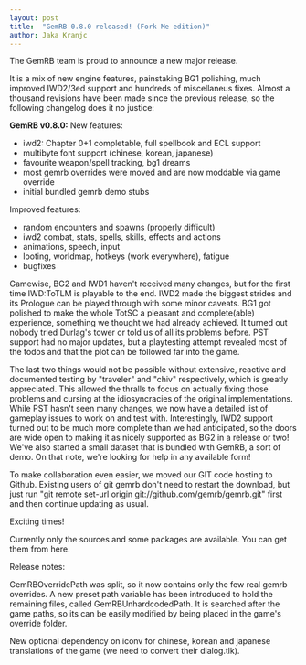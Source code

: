 ```yaml
---
layout: post
title:  "GemRB 0.8.0 released! (Fork Me edition)"
author: Jaka Kranjc
---
```


The GemRB team is proud to announce a new major release.

It is a mix of new engine features, painstaking BG1 polishing, much improved IWD2/3ed support and hundreds
of miscellaneus fixes. Almost a thousand revisions have been made since the previous release, so the
following changelog does it no justice:

**GemRB v0.8.0:**
New features:
- iwd2: Chapter 0+1 completable, full spellbook and ECL support
- multibyte font support (chinese, korean, japanese)
- favourite weapon/spell tracking, bg1 dreams
- most gemrb overrides were moved and are now moddable via game override
- initial bundled gemrb demo stubs

Improved features:
- random encounters and spawns (properly difficult)
- iwd2 combat, stats, spells, skills, effects and actions
- animations, speech, input
- looting, worldmap, hotkeys (work everywhere), fatigue
- bugfixes

Gamewise, BG2 and IWD1 haven't received many changes, but for the first time IWD:ToTLM is playable to the end. 
IWD2 made the biggest strides and its Prologue can be played through with some minor caveats. BG1 got polished
to make the whole TotSC a pleasant and complete(able) experience, something we thought we had already achieved.
It turned out nobody tried Durlag's tower or told us of all its problems before. PST support had no major updates,
but a playtesting attempt revealed most of the todos and that the plot can be followed far into the game.

The last two things would not be possible without extensive, reactive and documented testing by "traveler" and "chiv"
respectively, which is greatly appreciated. This allowed the thralls to focus on actually fixing those problems and
cursing at the idiosyncracies of the original implementations. While PST hasn't seen many changes, we now have a
detailed list of gameplay issues to work on and test with. Interestingly, IWD2 support turned out to be much more
complete than we had anticipated, so the doors are wide open to making it as nicely supported as BG2 in a release
or two! We've also started a small dataset that is bundled with GemRB, a sort of demo. On that note, we're looking
for help in any available form!

To make collaboration even easier, we moved our GIT code hosting to Github. Existing users of git gemrb don't
need to restart the download, but just run "git remote set-url origin git://github.com/gemrb/gemrb.git" first
and then continue updating as usual.

Exciting times!

Currently only the sources and some packages are available. You can get them from here.

Release notes:

GemRBOverridePath was split, so it now contains only the few real gemrb
overrides. A new preset path variable has been introduced to hold the
remaining files, called GemRBUnhardcodedPath. It is searched after the
game paths, so its can be easily modified by being placed in the game's
override folder.

New optional dependency on iconv for chinese, korean and japanese
translations of the game (we need to convert their dialog.tlk).


